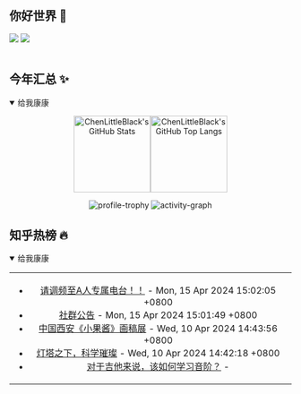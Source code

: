 ## 你好世界 👋

[![](https://img.shields.io/badge/@ChenLittleBlack-1a6c81?style=flat&logo=java&logoColor=1a6c81&label=Java&colorA=ffffff)](https://www.java.com/)
[![](https://img.shields.io/badge/@ChenLittleBlack-41b883?style=flat&logo=vuedotjs&logoColor=41b883&label=Vue&colorA=ffffff)](https://cn.vuejs.org/)

<div align="center">

<img alt="" src="https://readme-typing-svg.herokuapp.com?font=Consolas&center=true&vCenter=true&width=800&height=60&lines=The+traveler+often+arrives%2C+and+the+doer+often+succeeds.">
<img width="800"  height="3" alt="" src="https://camo.githubusercontent.com/82291b0fe831bfc6781e07fc5090cbd0a8b912bb8b8d4fec0696c881834f81ac/68747470733a2f2f70726f626f742e6d656469612f394575424971676170492e676966">

</div>


## 今年汇总 ✨

<details open>

<summary>给我康康</summary>

<div align="center">

<img height="137px" alt="ChenLittleBlack's GitHub Stats" src="https://github-readme-stats-roan-delta.vercel.app/api?username=ChenLittleBlack&hide_title=false&hide_border=true&show_icons=true&include_all_commits=true&line_height=21&bg_color=0,EC6C6C,FFD479,FFFC79,73FA79&theme=graywhite&locale=cn" /><img align="" height="137px" alt="ChenLittleBlack's GitHub Top Langs" src="https://github-readme-stats-roan-delta.vercel.app/api/top-langs/?username=ChenLittleBlack&hide_title=false&hide_border=true&layout=compact&bg_color=0,73FA79,73FDFF,D783FF&theme=graywhite&locale=cn" />

<img alt="profile-trophy" src="https://github-profile-trophy.vercel.app/?username=ChenLittleBlack&theme=algolia&column=-1" />

<img alt="activity-graph" src="https://activity-graph.herokuapp.com/graph?username=ChenLittleBlack&theme=github" />

</div>

</details>


## 知乎热榜 🔥

<details open>

<summary>给我康康</summary>

<div align="center">

<table style="height: 300px;">
<tr>
<td align="center" valign="middle">

<!-- START_SECTION:blog -->
* <a href='http://zhuanlan.zhihu.com/p/692375007?utm_campaign=rss&utm_medium=rss&utm_source=rss&utm_content=title' target='_blank'>请调频至A人专属电台！！</a> - Mon, 15 Apr 2024 15:02:05 +0800
* <a href='http://zhuanlan.zhihu.com/p/688783714?utm_campaign=rss&utm_medium=rss&utm_source=rss&utm_content=title' target='_blank'>社群公告</a> - Mon, 15 Apr 2024 15:01:49 +0800
* <a href='http://zhuanlan.zhihu.com/p/690008063?utm_campaign=rss&utm_medium=rss&utm_source=rss&utm_content=title' target='_blank'>中国西安《小果酱》画稿展</a> - Wed, 10 Apr 2024 14:43:56 +0800
* <a href='http://zhuanlan.zhihu.com/p/690686329?utm_campaign=rss&utm_medium=rss&utm_source=rss&utm_content=title' target='_blank'>灯塔之下，科学璀璨</a> - Wed, 10 Apr 2024 14:42:18 +0800
* <a href='http://www.zhihu.com/question/28183674/answer/3433303413?utm_campaign=rss&utm_medium=rss&utm_source=rss&utm_content=title' target='_blank'>对于吉他来说，该如何学习音阶？</a> - 
<!-- END_SECTION:blog -->

</td>
</tr>
</table>

</div>
</details>
